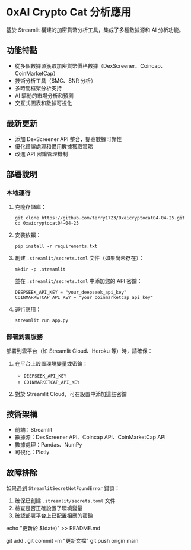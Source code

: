 # 0xAI Crypto Cat 分析應用

基於 Streamlit 構建的加密貨幣分析工具，集成了多種數據源和 AI 分析功能。

## 功能特點

- 從多個數據源獲取加密貨幣價格數據（DexScreener、Coincap、CoinMarketCap）
- 技術分析工具（SMC、SNR 分析）
- 多時間框架分析支持
- AI 驅動的市場分析和預測
- 交互式圖表和數據可視化

## 最新更新

- 添加 DexScreener API 整合，提高數據可靠性
- 優化錯誤處理和備用數據獲取策略
- 改進 API 密鑰管理機制

## 部署說明

### 本地運行

1. 克隆存儲庫：
   ```
   git clone https://github.com/terry1723/0xaicryptocat04-04-25.git
   cd 0xaicryptocat04-04-25
   ```

2. 安裝依賴：
   ```
   pip install -r requirements.txt
   ```

3. 創建 `.streamlit/secrets.toml` 文件（如果尚未存在）：
   ```
   mkdir -p .streamlit
   ```
   
   並在 `.streamlit/secrets.toml` 中添加您的 API 密鑰：
   ```
   DEEPSEEK_API_KEY = "your_deepseek_api_key"
   COINMARKETCAP_API_KEY = "your_coinmarketcap_api_key"
   ```

4. 運行應用：
   ```
   streamlit run app.py
   ```

### 部署到雲服務

部署到雲平台（如 Streamlit Cloud、Heroku 等）時，請確保：

1. 在平台上設置環境變量或密鑰：
   - `DEEPSEEK_API_KEY`
   - `COINMARKETCAP_API_KEY`

2. 對於 Streamlit Cloud，可在設置中添加這些密鑰

## 技術架構

- 前端：Streamlit
- 數據源：DexScreener API、Coincap API、CoinMarketCap API
- 數據處理：Pandas、NumPy
- 可視化：Plotly

## 故障排除

如果遇到 `StreamlitSecretNotFoundError` 錯誤：
1. 確保已創建 `.streamlit/secrets.toml` 文件
2. 檢查是否正確設置了環境變量
3. 確認部署平台上已配置相應的密鑰 

echo "更新於 $(date)" >> README.md 

git add .
git commit -m "更新文檔"
git push origin main 